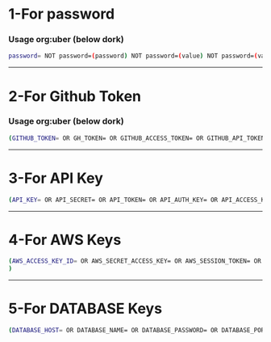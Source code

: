 # 1-For password

### Usage org:uber (below dork)
```bash
password= NOT password=(password) NOT password=(value) NOT password=(val) NOT password=(plain_text) NOT password=(unencrypted_password) NOT -password=<value>   NOT password={password} NOT password=${password} NOT /ADMIN_PASSWORD="password"/ NOT PASSWORD=# NOT /PASSWORD=${password}/   NOT password=(new_password) NOT /PASSWORD="$INPUT_PASSWORD"/ NOT /PASSWORD="$INPUT_APP_PASSWORD"/ NOT PASSWORD='password' NOT /PASSWORD="${ADMIN_PASSWORD:-password}"/ NOT /password=${env:SSL_KEYSTORE_PASSWORD}/ NOT password='" NOT password=' '  NOT Password=password  NOT password=%s NOT PASSWORD=$ NOT PASSWORD="***INVALID***" NOT PASSWORD="$ NOT password=<password> NOT TEST_GITHUB_PASSWORD= NOT password=" NOT password=secret</code> NOT password=options.password NOT user=%u&password=%p NOT PASSWORD=<your-password-here> NOT password=%v NOT PASSWORD=<admin-password> NOT password=\fR\fB\fIpassword\fR\fR NOT password=mypassword NOT password=\fR  NOT PASSWORD=.  NOT password=qwerty  
```
-----------------------------------------------------------------------------------------------------------------------------------------------------------------------------------------------------------

# 2-For Github Token

### Usage org:uber (below dork)

```bash
(GITHUB_TOKEN= OR GH_TOKEN= OR GITHUB_ACCESS_TOKEN= OR GITHUB_API_TOKEN= OR GH_ACCESS_TOKEN= OR GH_API_TOKEN= OR GITHUB_SECRET= OR GH_SECRET= OR GITHUB_PERSONAL_ACCESS_TOKEN= OR GH_PERSONAL_ACCESS_TOKEN= OR GITHUB_OAUTH_TOKEN= OR GH_OAUTH_TOKEN= OR GITHUB_APP_TOKEN= OR GH_APP_TOKEN= OR GITHUB_CREDENTIALS= OR GH_CREDENTIALS= OR GITHUB_TOKEN_SECRET= OR GH_TOKEN_SECRET=) NOT (GH_TOKEN='token' OR GH_TOKEN=<secret token> OR GH_TOKEN="<github token>" OR GH_TOKEN="<USER_GITHUB_TOKEN>" OR GH_TOKEN="<YOUR-GITHUB-API-TOKEN>" OR GH_TOKEN="<your_github_access_token>" OR GH_TOKEN=<MY_GITHUB_TOKEN> OR GH_TOKEN=<your_github_token> OR GH_TOKEN="<unecrypted token>" OR GH_TOKEN="<access_token>" OR GH_TOKEN=<copied token> OR GH_TOKEN=<personal github token> OR GH_TOKEN=xxxxxxx OR GH_TOKEN="<Your Personal Access Token>" OR GH_TOKEN="<TOKEN>" OR GH_TOKEN=<token> OR GH_TOKEN=<YOUR TOKEN> OR GH_TOKEN=<github token> OR GH_TOKEN=<<TOKEN>>)
```

------------------------------------------------------------------------------------------------------------------------------------------------------------------------------------------------------------------

# 3-For API Key
```bash
(API_KEY= OR API_SECRET= OR API_TOKEN= OR API_AUTH_KEY= OR API_ACCESS_KEY= OR API_ACCESS_TOKEN= OR API_SECRET_KEY= OR API_AUTH_TOKEN= OR API_CLIENT_KEY= OR API_CLIENT_SECRET= OR API_CREDENTIALS= OR API_PRIVATE_KEY= OR API_PUBLIC_KEY= OR API_SECURITY_KEY= OR API_SECURITY_TOKEN= OR API_ENCRYPTION_KEY= OR API_APP_KEY= OR API_APP_SECRET= OR API_KEY_SECRET= OR API_OAUTH_TOKEN= OR API_BEARER_TOKEN= OR API_SIGNING_KEY= OR API_AUTHORIZATION_TOKEN= OR API_MASTER_KEY=) NOT (API_KEY=<Your> OR API_SECRET={Your app API Secret} OR API_SECRET_KEY OR API_KEY=... OR api_key=(api_key) OR API_KEY=${withAPIKey} OR API_SECRET=YOUR_SHOPIFY_SECRET OR API_KEY=YOUR_SHOPIFY_API_KEY OR API_KEY=$ OR API_KEY=<Your Shopify API key> OR API_KEY=<your-api-key> OR api_key=your_api_key OR API_KEY=test-api-key OR API_SECRET=test-secret-key OR api_key=\"YOUR API KEY\")
```
------------------------------------------------------------------------------------------------------------------------------------------------------------------------------------------------------------------
# 4-For AWS Keys
```bash
(AWS_ACCESS_KEY_ID= OR AWS_SECRET_ACCESS_KEY= OR AWS_SESSION_TOKEN= OR AWS_SECURITY_TOKEN= OR AWS_SECRET_KEY= OR AWS_KEY= OR aws_access_key_id= OR aws_secret_access_key= OR aws_session_token= OR aws_key=)  NOT (AWS_ACCESS_KEY_ID=<Your AWS Access Key ID> OR AWS_SECRET_ACCESS_KEY=<Your AWS Secret Access Key> OR aws_access_key_id=EXAMPLE OR aws_secret_access_key=EXAMPLE OR AWS_ACCESS_KEY_ID=your_access_key OR AWS_SECRET_ACCESS_KEY=your_secret_key OR aws_access_key_id=\"YOUR_AWS_ACCESS_KEY_ID\" OR aws_secret_access_key=\"YOUR_AWS_SECRET_ACCESS_KEY\" OR aws_access_key_id=test OR aws_secret_access_key=test OR AWS_ACCESS_KEY_ID=<aws-access-key> OR AWS_SECRET_ACCESS_KEY=<aws-secret-access-key> OR AWS_ACCESS_KEY_ID="<s3_key>" OR AWS_SECRET_ACCESS_KEY="<s3_secret_key>" OR  aws_access_key="aws_access_key" OR aws_secret_key="aws_secret_key"
)
```
-----------------------------------------------------------------------------------------------------------------------------------------------------------------------------------------------------------------

# 5-For DATABASE Keys
```bash
(DATABASE_HOST= OR DATABASE_NAME= OR DATABASE_PASSWORD= OR DATABASE_PORT= OR DATABASE_USER= OR DATABASE_USERNAME= OR databaseEnabled= OR datadog_api_key= OR datadog_app_key= OR DB_CONNECTION= OR DB_DATABASE= OR DB_HOST= OR DB_PASSWORD= OR DB_PORT= OR DB_PW= OR DB_USER= OR DB_USERNAME= OR MONGO_URI= OR MONGODB_URI= OR MYSQL_HOST= OR MYSQL_USER= OR MYSQL_PASSWORD= OR MYSQL_DATABASE= OR POSTGRES_HOST= OR POSTGRES_USER= OR POSTGRES_PASSWORD= OR POSTGRES_DB= OR SQL_SERVER= OR SQL_USER= OR SQL_PASSWORD= OR SQL_DATABASE= OR SQL_HOST= OR RDS_HOSTNAME= OR RDS_DB_NAME= OR RDS_USERNAME= OR RDS_PASSWORD= OR REDIS_HOST= OR REDIS_PASSWORD= OR REDIS_PORT= OR oracle_host= OR oracle_user= OR oracle_password= OR oracle_sid= OR CASSANDRA_USERNAME= OR CASSANDRA_PASSWORD= OR elasticsearch_host= OR elasticsearch_username= OR elasticsearch_password= OR DB2_DATABASE= OR DB2_USER= OR DB2_PASSWORD=) 
```
